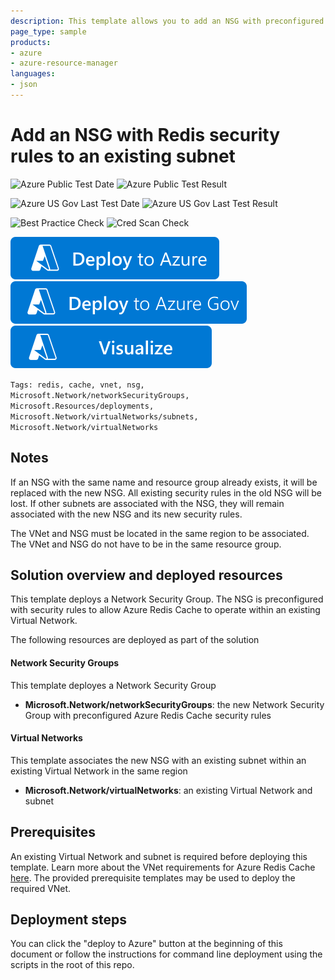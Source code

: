 ```yaml
---
description: This template allows you to add an NSG with preconfigured Azure Redis Cache security rules to an existing subnet within a VNET. Deploy into the resource group of the existing VNET.
page_type: sample
products:
- azure
- azure-resource-manager
languages:
- json
---
```

# Add an NSG with Redis security rules to an existing subnet

![Azure Public Test Date](https://azurequickstartsservice.blob.core.windows.net/badges/quickstarts/microsoft.network/vnet-nsg-for-redis/PublicLastTestDate.svg)
![Azure Public Test Result](https://azurequickstartsservice.blob.core.windows.net/badges/quickstarts/microsoft.network/vnet-nsg-for-redis/PublicDeployment.svg)

![Azure US Gov Last Test Date](https://azurequickstartsservice.blob.core.windows.net/badges/quickstarts/microsoft.network/vnet-nsg-for-redis/FairfaxLastTestDate.svg)
![Azure US Gov Last Test Result](https://azurequickstartsservice.blob.core.windows.net/badges/quickstarts/microsoft.network/vnet-nsg-for-redis/FairfaxDeployment.svg)

![Best Practice Check](https://azurequickstartsservice.blob.core.windows.net/badges/quickstarts/microsoft.network/vnet-nsg-for-redis/BestPracticeResult.svg)
![Cred Scan Check](https://azurequickstartsservice.blob.core.windows.net/badges/quickstarts/microsoft.network/vnet-nsg-for-redis/CredScanResult.svg)

[![Deploy To Azure](https://raw.githubusercontent.com/Azure/azure-quickstart-templates/master/1-CONTRIBUTION-GUIDE/images/deploytoazure.svg?sanitize=true)](https://portal.azure.com/#create/Microsoft.Template/uri/https%3A%2F%2Fraw.githubusercontent.com%2FAzure%2Fazure-quickstart-templates%2Fmaster%2Fquickstarts%2Fmicrosoft.network%2Fvnet-nsg-for-redis%2Fazuredeploy.json)
[![Deploy To Azure US Gov](https://raw.githubusercontent.com/Azure/azure-quickstart-templates/master/1-CONTRIBUTION-GUIDE/images/deploytoazuregov.svg?sanitize=true)](https://portal.azure.us/#create/Microsoft.Template/uri/https%3A%2F%2Fraw.githubusercontent.com%2FAzure%2Fazure-quickstart-templates%2Fmaster%2Fquickstarts%2Fmicrosoft.network%2Fvnet-nsg-for-redis%2Fazuredeploy.json)
[![Visualize](https://raw.githubusercontent.com/Azure/azure-quickstart-templates/master/1-CONTRIBUTION-GUIDE/images/visualizebutton.svg?sanitize=true)](http://armviz.io/#/?load=https%3A%2F%2Fraw.githubusercontent.com%2FAzure%2Fazure-quickstart-templates%2Fmaster%2Fquickstarts%2Fmicrosoft.network%2Fvnet-nsg-for-redis%2Fazuredeploy.json)

`Tags: redis, cache, vnet, nsg, Microsoft.Network/networkSecurityGroups, Microsoft.Resources/deployments, Microsoft.Network/virtualNetworks/subnets, Microsoft.Network/virtualNetworks`

## Notes
If an NSG with the same name and resource group already exists, it will be replaced with the new NSG. All existing security rules in the old NSG will be lost. If other subnets are associated with the NSG, they will remain associated with the new NSG and its new security rules.

The VNet and NSG must be located in the same region to be associated. The VNet and NSG do not have to be in the same resource group.

## Solution overview and deployed resources
This template deploys a Network Security Group. The NSG is preconfigured with security rules to allow Azure Redis Cache to operate within an existing Virtual Network.

The following resources are deployed as part of the solution

#### Network Security Groups
This template deployes a Network Security Group

+ **Microsoft.Network/networkSecurityGroups**: the new Network Security Group with preconfigured Azure Redis Cache security rules

#### Virtual Networks
This template associates the new NSG with an existing subnet within an existing Virtual Network in the same region

+ **Microsoft.Network/virtualNetworks**: an existing Virtual Network and subnet

## Prerequisites
An existing Virtual Network and subnet is required before deploying this template. Learn more about the VNet requirements for Azure Redis Cache [here](https://docs.microsoft.com/azure/redis-cache/cache-how-to-premium-vnet). The provided prerequisite templates may be used to deploy the required VNet.

## Deployment steps
You can click the "deploy to Azure" button at the beginning of this document or follow the instructions for command line deployment using the scripts in the root of this repo.


